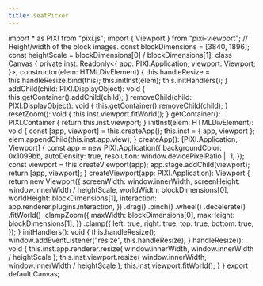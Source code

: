 ```yaml
---
title: seatPicker
---
```

import * as PIXI from "pixi.js"; import { Viewport } from "pixi-viewport"; // Height/width of the block images. const blockDimensions = [3840, 1896]; const heightScale = blockDimensions[0] / blockDimensions[1]; class Canvas { private inst: Readonly<{ app: PIXI.Application; viewport: Viewport; }>; constructor(elem: HTMLDivElement) { this.handleResize = this.handleResize.bind(this); this.initInst(elem); this.initHandlers(); } addChild(child: PIXI.DisplayObject): void { this.getContainer().addChild(child); } removeChild(child: PIXI.DisplayObject): void { this.getContainer().removeChild(child); } resetZoom(): void { this.inst.viewport.fitWorld(); } getContainer(): PIXI.Container { return this.inst.viewport; } initInst(elem: HTMLDivElement): void { const [app, viewport] = this.createApp(); this.inst = { app, viewport }; elem.appendChild(this.inst.app.view); } createApp(): [PIXI.Application, Viewport] { const app = new PIXI.Application({ backgroundColor: 0x1099bb, autoDensity: true, resolution: window.devicePixelRatio || 1, }); const viewport = this.createViewport(app); app.stage.addChild(viewport); return [app, viewport]; } createViewport(app: PIXI.Application): Viewport { return new Viewport({ screenWidth: window.innerWidth, screenHeight: window.innerWidth / heightScale, worldWidth: blockDimensions[0], worldHeight: blockDimensions[1], interaction: app.renderer.plugins.interaction, }) .drag() .pinch() .wheel() .decelerate() .fitWorld() .clampZoom({ maxWidth: blockDimensions[0], maxHeight: blockDimensions[1], }) .clamp({ left: true, right: true, top: true, bottom: true, }); } initHandlers(): void { this.handleResize(); window.addEventListener("resize", this.handleResize); } handleResize(): void { this.inst.app.renderer.resize( window.innerWidth, window.innerWidth / heightScale ); this.inst.viewport.resize( window.innerWidth, window.innerWidth / heightScale ); this.inst.viewport.fitWorld(); } } export default Canvas;
